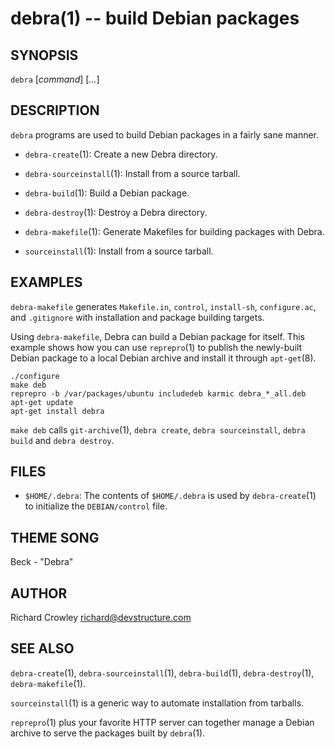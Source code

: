 debra(1) -- build Debian packages
=================================

## SYNOPSIS

`debra` [_command_] [_..._]  

## DESCRIPTION

`debra` programs are used to build Debian packages in a fairly sane manner.

* `debra-create`(1):
  Create a new Debra directory.
* `debra-sourceinstall`(1):
  Install from a source tarball.
* `debra-build`(1):
  Build a Debian package.
* `debra-destroy`(1):
  Destroy a Debra directory.

* `debra-makefile`(1):
  Generate Makefiles for building packages with Debra.

* `sourceinstall`(1):
  Install from a source tarball.

## EXAMPLES

`debra-makefile` generates `Makefile.in`, `control`, `install-sh`, `configure.ac`, and `.gitignore` with installation and package building targets.

Using `debra-makefile`, Debra can build a Debian package for itself.  This example shows how you can use `reprepro`(1) to publish the newly-built Debian package to a local Debian archive and install it through `apt-get`(8).

	./configure
	make deb
	reprepro -b /var/packages/ubuntu includedeb karmic debra_*_all.deb
	apt-get update
	apt-get install debra

`make deb` calls `git-archive`(1), `debra create`, `debra sourceinstall`, `debra build` and `debra destroy`.

## FILES

* `$HOME/.debra`:
  The contents of `$HOME/.debra` is used by `debra-create`(1) to initialize the `DEBIAN/control` file.

## THEME SONG

Beck - "Debra"

## AUTHOR

Richard Crowley <richard@devstructure.com>

## SEE ALSO

`debra-create`(1), `debra-sourceinstall`(1), `debra-build`(1), `debra-destroy`(1), `debra-makefile`(1).

`sourceinstall`(1) is a generic way to automate installation from tarballs.

`reprepro`(1) plus your favorite HTTP server can together manage a Debian archive to serve the packages built by `debra`(1).
